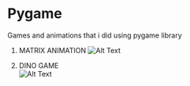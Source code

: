 # Pygame
Games and animations that i did using pygame library

1. MATRIX ANIMATION
![Alt Text](https://github.com/joaotinti75/Pygame/blob/master/matrixgif.gif)

2. DINO GAME  
![Alt Text](https://github.com/joaotinti75/Pygame/blob/master/gif_dino.gif)

